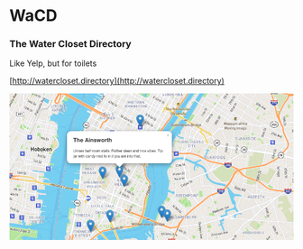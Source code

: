 # WaCD

### The Water Closet Directory

Like Yelp, but for toilets

[http://watercloset.directory](http://watercloset.directory)

![screenshot](https://raw.githubusercontent.com/connorwiniarczyk/wacd/master/screenshot.png)

